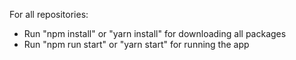 For all repositories:
- Run "npm install" or "yarn install" for downloading all packages
- Run "npm run start" or "yarn start" for running the app 
